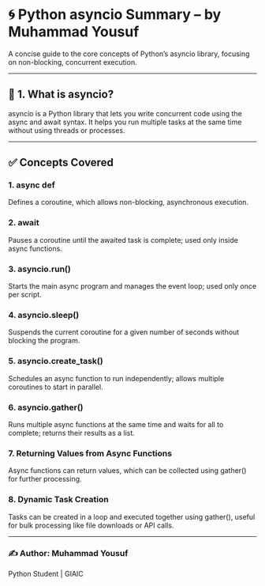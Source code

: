 # 🌀 Python asyncio Summary – by Muhammad Yousuf

A concise guide to the core concepts of Python’s asyncio library, focusing on non-blocking, concurrent execution.

---
## 🌟 1. What is asyncio?
asyncio is a Python library that lets you write concurrent code using the async and await syntax. It helps you run multiple tasks at the same time without using threads or processes.

---
## ✅ Concepts Covered

### 1. async def
Defines a coroutine, which allows non-blocking, asynchronous execution.

### 2. await
Pauses a coroutine until the awaited task is complete; used only inside async functions.

### 3. asyncio.run()
Starts the main async program and manages the event loop; used only once per script.

### 4. asyncio.sleep()
Suspends the current coroutine for a given number of seconds without blocking the program.

### 5. asyncio.create_task()
Schedules an async function to run independently; allows multiple coroutines to start in parallel.

### 6. asyncio.gather()
Runs multiple async functions at the same time and waits for all to complete; returns their results as a list.

### 7. Returning Values from Async Functions
Async functions can return values, which can be collected using gather() for further processing.

### 8. Dynamic Task Creation
Tasks can be created in a loop and executed together using gather(), useful for bulk processing like file downloads or API calls.

---

### ✍️ Author: Muhammad Yousuf  
Python Student | GIAIC  